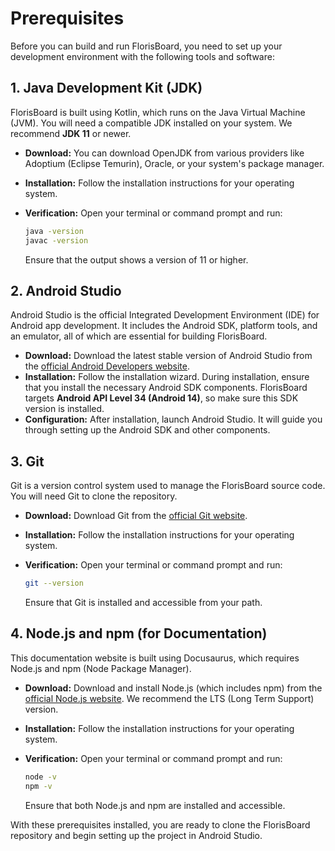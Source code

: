 # Prerequisites

Before you can build and run FlorisBoard, you need to set up your development environment with the following tools and software:

## 1. Java Development Kit (JDK)

FlorisBoard is built using Kotlin, which runs on the Java Virtual Machine (JVM). You will need a compatible JDK installed on your system. We recommend **JDK 11** or newer.

*   **Download:** You can download OpenJDK from various providers like Adoptium (Eclipse Temurin), Oracle, or your system's package manager.
*   **Installation:** Follow the installation instructions for your operating system.
*   **Verification:** Open your terminal or command prompt and run:

    ```bash
    java -version
    javac -version
    ```

    Ensure that the output shows a version of 11 or higher.

## 2. Android Studio

Android Studio is the official Integrated Development Environment (IDE) for Android app development. It includes the Android SDK, platform tools, and an emulator, all of which are essential for building FlorisBoard.

*   **Download:** Download the latest stable version of Android Studio from the [official Android Developers website](https://developer.android.com/studio).
*   **Installation:** Follow the installation wizard. During installation, ensure that you install the necessary Android SDK components. FlorisBoard targets **Android API Level 34 (Android 14)**, so make sure this SDK version is installed.
*   **Configuration:** After installation, launch Android Studio. It will guide you through setting up the Android SDK and other components.

## 3. Git

Git is a version control system used to manage the FlorisBoard source code. You will need Git to clone the repository.

*   **Download:** Download Git from the [official Git website](https://git-scm.com/downloads).
*   **Installation:** Follow the installation instructions for your operating system.
*   **Verification:** Open your terminal or command prompt and run:

    ```bash
    git --version
    ```

    Ensure that Git is installed and accessible from your path.

## 4. Node.js and npm (for Documentation)

This documentation website is built using Docusaurus, which requires Node.js and npm (Node Package Manager).

*   **Download:** Download and install Node.js (which includes npm) from the [official Node.js website](https://nodejs.org/en/download/). We recommend the LTS (Long Term Support) version.
*   **Installation:** Follow the installation instructions for your operating system.
*   **Verification:** Open your terminal or command prompt and run:

    ```bash
    node -v
    npm -v
    ```

    Ensure that both Node.js and npm are installed and accessible.

With these prerequisites installed, you are ready to clone the FlorisBoard repository and begin setting up the project in Android Studio.